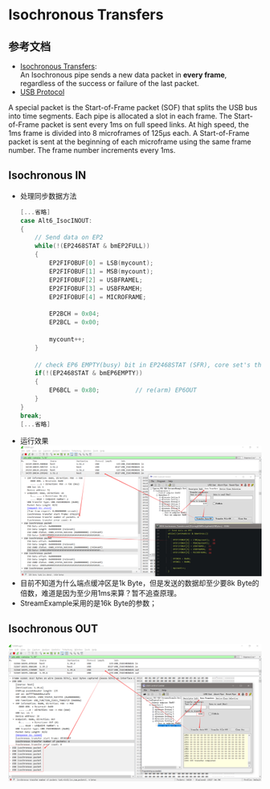 # Isochronous Transfers

## 参考文档

* [Isochronous Transfers](https://www.keil.com/pack/doc/mw/USB/html/_u_s_b__isochronous__transfers.html):  
  An Isochronous pipe sends a new data packet in **every frame**, regardless of the success or failure of the last packet.
* [USB Protocol](https://www.keil.com/pack/doc/mw/USB/html/_u_s_b__protocol.html)

A special packet is the Start-of-Frame packet (SOF) that splits the USB bus into time segments. Each pipe is allocated a slot in each frame. The Start-of-Frame packet is sent every 1ms on full speed links. At high speed, the 1ms frame is divided into 8 microframes of 125μs each. A Start-of-Frame packet is sent at the beginning of each microframe using the same frame number. The frame number increments every 1ms.

## Isochronous IN

* 处理同步数据方法
  ```C
  [...省略]
  case Alt6_IsocINOUT:
  {
      // Send data on EP2
      while(!(EP2468STAT & bmEP2FULL))
      {
          EP2FIFOBUF[0] = LSB(mycount);
          EP2FIFOBUF[1] = MSB(mycount);
          EP2FIFOBUF[2] = USBFRAMEL;
          EP2FIFOBUF[3] = USBFRAMEH;
          EP2FIFOBUF[4] = MICROFRAME;
  
          EP2BCH = 0x04;
          EP2BCL = 0x00;
  
          mycount++;
      }
  
      // check EP6 EMPTY(busy) bit in EP2468STAT (SFR), core set's this bit when FIFO is empty
      if(!(EP2468STAT & bmEP6EMPTY))
      { 
          EP6BCL = 0x80;          // re(arm) EP6OUT
      }
  }
  break;
  [...省略]
  ```
* 运行效果  
  ![./images/Isochronous_Data_IN.png](./images/Isochronous_Data_IN.png)
* 目前不知道为什么端点缓冲区是1k Byte，但是发送的数据却至少要8k Byte的倍数，难道是因为至少用1ms来算？暂不追查原理。
* StreamExample采用的是16k Byte的参数；

## Isochronous OUT

![./images/Isochronous_Data_OUT.png](./images/Isochronous_Data_OUT.png)
